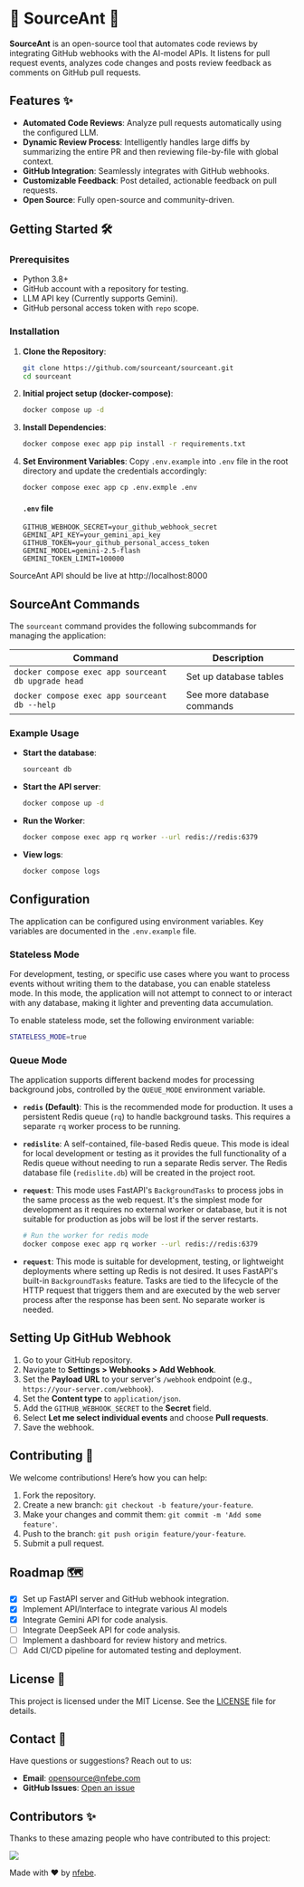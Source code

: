# 🐜 SourceAnt 🐜
**SourceAnt** is an open-source tool that automates code reviews by integrating GitHub webhooks with the AI-model APIs. It listens for pull request events, analyzes code changes and posts review feedback as comments on GitHub pull requests.

## Features ✨
- **Automated Code Reviews**: Analyze pull requests automatically using the configured LLM.
- **Dynamic Review Process**: Intelligently handles large diffs by summarizing the entire PR and then reviewing file-by-file with global context.
- **GitHub Integration**: Seamlessly integrates with GitHub webhooks.
- **Customizable Feedback**: Post detailed, actionable feedback on pull requests.
- **Open Source**: Fully open-source and community-driven.


## Getting Started 🛠️

### Prerequisites
- Python 3.8+
- GitHub account with a repository for testing.
- LLM API key (Currently supports Gemini).
- GitHub personal access token with `repo` scope.

### Installation
1. **Clone the Repository**:
   ```bash
   git clone https://github.com/sourceant/sourceant.git
   cd sourceant
   ```

2. **Initial project setup (docker-compose)**:
   ```bash
   docker compose up -d
   ```

3. **Install Dependencies**:
   ```bash
   docker compose exec app pip install -r requirements.txt
   ```

4. **Set Environment Variables**:
   Copy `.env.example` into `.env` file in the root directory and update the credentials accordingly:
   ```bash
   docker compose exec app cp .env.exmple .env
   ```
   #### `.env` file
   ```env
   GITHUB_WEBHOOK_SECRET=your_github_webhook_secret
   GEMINI_API_KEY=your_gemini_api_key
   GITHUB_TOKEN=your_github_personal_access_token
   GEMINI_MODEL=gemini-2.5-flash
   GEMINI_TOKEN_LIMIT=100000
   ```
SourceAnt API should be live at http://localhost:8000


## SourceAnt Commands

The `sourceant` command provides the following subcommands for managing the application:

| Command               | Description                                      |
|-----------------------|--------------------------------------------------|
| `docker compose exec app sourceant db upgrade head`        | Set up database tables |
| `docker compose exec app sourceant db --help`                                 | See more database commands |


### Example Usage

- **Start the database**:
  ```bash
  sourceant db
  ```

- **Start the API server**:
  ```bash
  docker compose up -d
  ```

- **Run the Worker**:
  ```bash
  docker compose exec app rq worker --url redis://redis:6379
  ```

- **View logs**:
  ```bash
  docker compose logs
  ```

## Configuration
The application can be configured using environment variables. Key variables are documented in the `.env.example` file.

### Stateless Mode
For development, testing, or specific use cases where you want to process events without writing them to the database, you can enable stateless mode. In this mode, the application will not attempt to connect to or interact with any database, making it lighter and preventing data accumulation.

To enable stateless mode, set the following environment variable:
```bash
STATELESS_MODE=true
```

### Queue Mode

The application supports different backend modes for processing background jobs, controlled by the `QUEUE_MODE` environment variable.

-   **`redis` (Default)**: This is the recommended mode for production. It uses a persistent Redis queue (`rq`) to handle background tasks. This requires a separate `rq` worker process to be running.

-   **`redislite`**: A self-contained, file-based Redis queue. This mode is ideal for local development or testing as it provides the full functionality of a Redis queue without needing to run a separate Redis server. The Redis database file (`redislite.db`) will be created in the project root.

-   **`request`**: This mode uses FastAPI's `BackgroundTasks` to process jobs in the same process as the web request. It's the simplest mode for development as it requires no external worker or database, but it is not suitable for production as jobs will be lost if the server restarts.
    ```bash
    # Run the worker for redis mode
    docker compose exec app rq worker --url redis://redis:6379
    ```

-   **`request`**: This mode is suitable for development, testing, or lightweight deployments where setting up Redis is not desired. It uses FastAPI's built-in `BackgroundTasks` feature. Tasks are tied to the lifecycle of the HTTP request that triggers them and are executed by the web server process after the response has been sent. No separate worker is needed.

## Setting Up GitHub Webhook
1. Go to your GitHub repository.
2. Navigate to **Settings > Webhooks > Add Webhook**.
3. Set the **Payload URL** to your server's `/webhook` endpoint (e.g., `https://your-server.com/webhook`).
4. Set the **Content type** to `application/json`.
5. Add the `GITHUB_WEBHOOK_SECRET` to the **Secret** field.
6. Select **Let me select individual events** and choose **Pull requests**.
7. Save the webhook.

## Contributing 🤝
We welcome contributions! Here’s how you can help:
1. Fork the repository.
2. Create a new branch: `git checkout -b feature/your-feature`.
3. Make your changes and commit them: `git commit -m 'Add some feature'`.
4. Push to the branch: `git push origin feature/your-feature`.
5. Submit a pull request.

## Roadmap 🗺️
- [x] Set up FastAPI server and GitHub webhook integration.
- [x] Implement API/Interface to integrate various AI models
- [x] Integrate Gemini API for code analysis.
- [ ] Integrate DeepSeek API for code analysis.
- [ ] Implement a dashboard for review history and metrics.
- [ ] Add CI/CD pipeline for automated testing and deployment.

## License 📜
This project is licensed under the MIT License. See the [LICENSE](LICENSE.md) file for details.

## Contact 📧
Have questions or suggestions? Reach out to us:
- **Email**: opensource@nfebe.com
- **GitHub Issues**: [Open an issue](https://github.com/sourceant/sourceant/issues)

## Contributors ✨
Thanks to these amazing people who have contributed to this project:

<a href="https://github.com/your-username/sourceant/graphs/contributors">
  <img src="https://contrib.rocks/image?repo=sourceant/sourceant" />
</a>

Made with ❤️ by [nfebe](https://github.com/nfebe).


